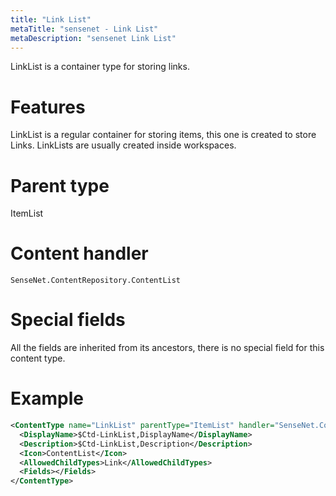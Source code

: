 ```yaml
---
title: "Link List"
metaTitle: "sensenet - Link List"
metaDescription: "sensenet Link List"
---
```


LinkList is a container type for storing links.

# Features

LinkList is a regular container for storing items, this one is created to store Links. LinkLists are usually created inside workspaces.

# Parent type

ItemList

# Content handler

`SenseNet.ContentRepository.ContentList`

# Special fields

All the fields are inherited from its ancestors, there is no special field for this content type.

# Example

```xml
<ContentType name="LinkList" parentType="ItemList" handler="SenseNet.ContentRepository.ContentList" xmlns="http://schemas.sensenet.com/SenseNet/ContentRepository/ContentTypeDefinition">
  <DisplayName>$Ctd-LinkList,DisplayName</DisplayName>
  <Description>$Ctd-LinkList,Description</Description>
  <Icon>ContentList</Icon>
  <AllowedChildTypes>Link</AllowedChildTypes>
  <Fields></Fields>
</ContentType>
```
